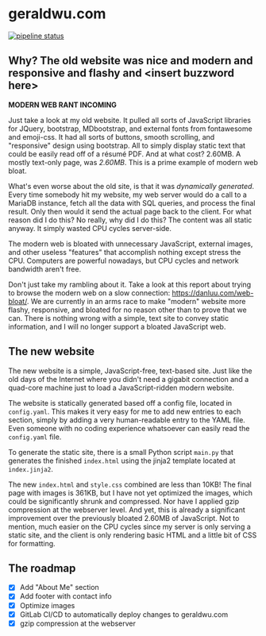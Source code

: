 # geraldwu.com

[![pipeline status](https://git.geraldwu.com/gerald/geraldwu.com/badges/master/pipeline.svg)](https://git.geraldwu.com/gerald/geraldwu.com/-/commits/master)

## Why? The old website was nice and modern and responsive and flashy and \<insert buzzword here\>

**MODERN WEB RANT INCOMING**

Just take a look at my old website. It pulled all sorts of JavaScript libraries for JQuery, bootstrap, MDbootstrap, and external fonts from fontawesome and emoji-css. It had all sorts of buttons, smooth scrolling, and "responsive" design using bootstrap. All to simply display static text that could be easily read off of a résumé PDF. And at what cost? 2.60MB. A mostly text-only page, was *2.60MB*. This is a prime example of modern web bloat.

What's even worse about the old site, is that it was *dynamically generated*. Every time somebody hit my website, my web server would do a call to a MariaDB instance, fetch all the data with SQL queries, and process the final result. Only then would it send the actual page back to the client. For what reason did I do this? No really, why did I do this? The content was all static anyway. It simply wasted CPU cycles server-side.

The modern web is bloated with unnecessary JavaScript, external images, and other useless "features" that accomplish nothing except stress the CPU. Computers are powerful nowadays, but CPU cycles and network bandwidth aren't free.

Don't just take my rambling about it. Take a look at this report about trying to browse the modern web on a slow connection: https://danluu.com/web-bloat/. We are currently in an arms race to make "modern" website more flashy, responsive, and bloated for no reason other than to prove that we can. There is nothing wrong with a simple, text site to convey static information, and I will no longer support a bloated JavaScript web.

## The new website

The new website is a simple, JavaScript-free, text-based site. Just like the old days of the Internet where you didn't need a gigabit connection and a quad-core machine just to load a JavaScript-ridden modern website.

The website is statically generated based off a config file, located in `config.yaml`. This makes it very easy for me to add new entries to each section, simply by adding a very human-readable entry to the YAML file. Even someone with no coding experience whatsoever can easily read the `config.yaml` file.

To generate the static site, there is a small Python script `main.py` that generates the finished `index.html` using the jinja2 template located at `index.jinja2`.

The new `index.html` and `style.css` combined are less than 10KB! The final page with images is 361KB, but I have not yet optimized the images, which could be significantly shrunk and compressed. Nor have I applied gzip compression at the webserver level. And yet, this is already a significant improvement over the previously bloated 2.60MB of JavaScript. Not to mention, much easier on the CPU cycles since my server is only serving a static site, and the client is only rendering basic HTML and a little bit of CSS for formatting.

## The roadmap

- [x] Add "About Me" section
- [x] Add footer with contact info
- [x] Optimize images
- [x] GitLab CI/CD to automatically deploy changes to geraldwu.com
- [x] gzip compression at the webserver
